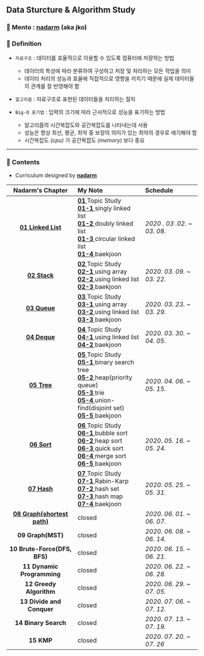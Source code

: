 ## Data Sturcture & Algorithm Study

### :runner: Mento  : [**nadarm**](https://github.com/nadarm/42-algorithm) (aka jko)

### :memo: Definition
- `자료구조` : 데이터를 효율적으로 이용할 수 있도록 컴퓨터에 저장하는 방법
    - 데이터의 특성에 따라 분류하여 구성하고 저장 및 처리하는 모든 작업을 의미
    - 데이터 처리의 성능과 효율에 직접적으로 영향을 끼치기 때문에 실제 데이터들의 관계를 잘 반영해야 함
- `알고리즘` : 자료구조로 표현된 데이터들을 처리하는 절차

- `Big-O 표기법` : 입력의 크기에 따라 근사적으로 성능을 표기하는 방법
    - 알고리즘의 시간복잡도와 공간복잡도를 나타내는데 사용
    - 성능은 항상 최선, 평균, 최악 중 보장의 의미가 있는 최악의 경우로 얘기해야 함
    - 시간복잡도 _(cpu)_ 가 공간복잡도 _(memory)_ 보다 중요
---

### :memo: Contents
- Curriculum designed by [**nadarm**](https://github.com/nadarm/42-algorithm)

| Nadarm's Chapter | My Note | Schedule | 
|:---:|:---|:---|
| [__01 Linked List__](https://github.com/nadarm/42-algorithm/tree/master/linked_list) | [__01__ ](/01_linked_list#1-linked-list) Topic Study <br> [__01-1__ ](/01_linked_list/1_singly_linked_list)singly linked list <br> [__01-2__ ](/01_linked_list/2_doubly_linked_list)doubly linked list <br> [__01-3__ ](/01_linked_list/3_circular_linked_list)circular linked list<br> [__01-4__ ](/01_linked_list/4_baekjoon)baekjoon | *2020 . 03 .02. ~ 03. 08.*  | 
| [__02 Stack__](https://github.com/nadarm/42-algorithm/tree/master/stack) | [__02__ ](/02_stack#stack) Topic Study <br>[__02-1__ ](/02_stack/1_stack_using_array)using array<br>  [__02-2__ ](/02_stack/2_stack_using_linked_list)using linked list<br> [__02-3__ ](/02_stack/3_baekjoon)baekjoon |	*2020. 03. 09. ~ 03. 22.* |
| [__03 Queue__](https://github.com/nadarm/42-algorithm/tree/master/queue) | [__03__ ](/03_queue#queue) Topic Study <br> [__03-1__ ](/03_queue/1_queue_using_array)using array <br> [__03-2__ ](/03_queue/2_queue_using_linked_list)using linked list <br> [__03-3__ ](/03_queue/3_baekjoon)baekjoon | *2020. 03. 23. ~ 03. 29.*
| [__04 Deque__](https://github.com/nadarm/42-algorithm/tree/master/deque) | [__04__ ](/04_deque#deque) Topic Study <br>[__04-1__ ](/04_deque/1_deque_using_linked_list)using linked list <br> [__04-2__ ](/04_deque/2_baekjoon)baekjoon | *2020. 03. 30. ~ 04. 05.*
| [__05 Tree__](https://github.com/nadarm/42-algorithm/tree/master/tree) | [__05__ ](/05_tree#tree) Topic Study <br>[__05-1__ ](/05_tree/1_binary_search_tree)binary search tree <br> [__05-2__ ](/05_tree/2_heap)heap(priority queue) <br> [__05-3__ ](/05_tree/3_trie)trie <br> [__05-4__ ](/05_tree/4_union_find)union-find(disjoint set)<br> [__05-5__ ](/05_tree/5_baekjoon)baekjoon |	*2020. 04. 06. ~ 05. 15.*
| [__06 Sort__](https://github.com/nadarm/42-algorithm/tree/master/sort) | [__06__ ](/06_sort#sort) Topic Study <br> [__06-1__ ](/06_sort/1_bubble_sort)bubble sort <br> [__06-2__ ](/06_sort/2_heap_sort)heap sort <br> [__06-3__ ](/06_sort/3_quick_sort)quick sort <br> [__06-4__ ](/06_sort/4_merge_sort)merge sort<br> [__06-5__ ](/06_sort/5_baekjoon)baekjoon |	*2020. 05. 16. ~ 05. 24.* |
| [__07 Hash__](https://github.com/nadarm/42-algorithm/tree/master/hash) | [__07__ ](/07_hash#hash) Topic Study <br> [__07-1__ ](/07_hash/1_rabin_karp)Rabin-Karp <br> [__07-2__ ](/07_hash/2_hash_set)hash set <br> [__07-3__ ](/07_hash/3_hash_map)hash map<br> [__07-4__ ](/07_hash/4_baekjoon)baekjoon | *2020. 05. 25. ~ 05. 31.* |
| [__08 Graph(shortest path)__](https://github.com/nadarm/42-algorithm/tree/master/graph) | closed | *2020. 06. 01. ~ 06. 07.* |
| __09 Graph(MST)__ | closed | *2020. 06. 08. ~ 06. 14.* |
| __10 Brute-Force(DFS, BFS)__ | closed |	*2020. 06. 15. ~ 06. 21.* |
| __11 Dynamic Programming__ | closed |	*2020. 06. 22. ~ 06. 28.* |
| __12 Greedy Algorithm__ | closed | *2020. 06. 29. ~ 07. 05.* |
| __13 Divide and Conquer__ | closed | *2020. 07. 06. ~ 07. 12.* |
| __14 Binary Search__ | closed | *2020. 07. 13. ~ 07. 19.* |
| __15 KMP__ | closed | *2020. 07. 20. ~ 07. 26* |
